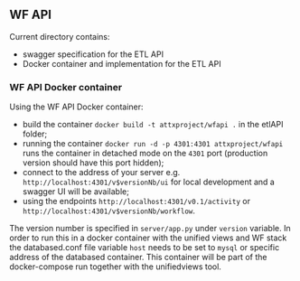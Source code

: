## WF API

Current directory contains:
* swagger specification for the ETL API
* Docker container and implementation for the ETL API

### WF API Docker container

Using the WF API Docker container:
* build the container `docker build -t attxproject/wfapi .` in the etlAPI folder;
* running the container `docker run -d -p 4301:4301 attxproject/wfapi` runs the container in detached mode on the `4301` port (production version should have this port hidden);
* connect to the address of your server e.g. `http://localhost:4301/v$versionNb/ui` for local development and a swagger UI will be available;
* using the endpoints `http://localhost:4301/v0.1/activity` or `http://localhost:4301/v$versionNb/workflow`.

The version number is specified in `server/app.py` under `version` variable.
In order to run this in a docker container with the unified views and WF stack the databased.conf file variable `host` needs to be set to `mysql` or specific address of the databased container.
This container will be part of the docker-compose run together with the unifiedviews tool.
